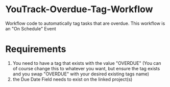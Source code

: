 # YouTrack-Overdue-Tag-Workflow
Workflow code to automatically tag tasks that are overdue.
This workflow is an "On Schedule" Event


# Requirements
1. You need to have a tag that exists with the value "OVERDUE" (You can of course change this to whatever you want, but ensure the tag exists and you swap "OVERDUE" with your desired existing tags name)
2. the Due Date Field needs to exist on the linked project(s)
